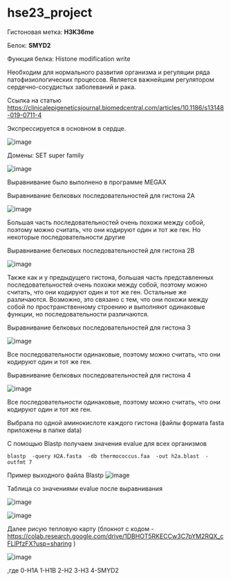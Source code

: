 # hse23_project
Гистоновая метка: **H3K36me**

Белок: **SMYD2**

Функция белка: Histone modification write

Необходим для нормального развития организма и регуляции ряда патофизиологических процессов. Является важнейшим регулятором сердечно-сосудистых заболеваний и рака.

Ссылка на статью
https://clinicalepigeneticsjournal.biomedcentral.com/articles/10.1186/s13148-019-0711-4

Экспрессируется в основном в сердце.

![image](https://github.com/Dianak6/hse23_project/assets/114064027/1e8a400f-adec-4a43-85b5-07d5c0a8c40d)

Домены: SET super family 

![image](https://github.com/Dianak6/hse23_project/assets/114064027/7a8a9913-ef57-4a9e-a435-2e60aedc669e)

Выравнивание было выполнено в программе MEGAX

Выравнивание белковых последовательностей для гистона 2A

![image](https://github.com/Dianak6/hse23_project/assets/114064027/34c9a677-de52-4cc1-ac40-a00a270140b3)

Большая часть последовательностей очень похожи между собой, поэтому можно считать, что они кодируют один и тот же ген. Но некоторые последовательности другие

Выравнивание белковых последовательностей для гистона 2B

![image](https://github.com/Dianak6/hse23_project/assets/114064027/3959fa5e-5fda-4564-a1b8-9720c1ac406f)

Также как и у предыдущего гистона, большая часть представленных последовательностей очень похожи между собой, поэтому можно считать, что они кодируют один и тот же ген. Остальные же различаются. Возможно, это связано с тем, что они похожи между собой по пространственному строению и выполняют одинаковые функции, но последовательности различаются.

Выравнивание белковых последовательностей для гистона 3

![image](https://github.com/Dianak6/hse23_project/assets/114064027/2c836b42-a8ed-47eb-8c3c-2fea79fff690)

Все последовательности одинаковые, поэтому можно считать, что они кодируют один и тот же ген.

Выравнивание белковых последовательностей для гистона 4

![image](https://github.com/Dianak6/hse23_project/assets/114064027/405d74e9-e5da-4737-8b8e-de2fca7e89fc)

Все последовательности одинаковые, поэтому можно считать, что они кодируют один и тот же ген.

Выбрала по одной аминокислоте каждого гистона (файлы формата fasta приложены в папке data)

С помощью Blastp получаем значения evalue для всех организмов
```
blastp  -query H2A.fasta  -db thermococcus.faa  -out h2a.blast  -outfmt 7
```
Пример выходного файла Blastp
![image](https://github.com/Dianak6/hse23_project/assets/114064027/327be637-4023-4b1b-99dc-c43580670d5d)

Таблица со значениями evalue после выравнивания

![image](https://github.com/Dianak6/hse23_project/assets/114064027/74526776-7bc3-428d-8a3a-1d32243d382a)

![image](https://github.com/Dianak6/hse23_project/assets/114064027/518a0695-7f65-4b45-a9a7-7ccbd5bd4150)

Далее рисую тепловую карту (блокнот с кодом - https://colab.research.google.com/drive/1DBHOT5RKECCw3C7pYM2RQX_cFLlPfzFX?usp=sharing )

![image](https://github.com/Dianak6/hse23_project/assets/114064027/5b42efee-269f-48f5-8454-e5ebf1b4107c)

,где 0-H1A 1-H1B 2-H2 3-H3 4-SMYD2
